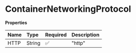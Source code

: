 # ContainerNetworkingProtocol

**Properties**

| Name | Type   | Required | Description |
| :--- | :----- | :------- | :---------- |
| HTTP | String | ✅       | "http"      |
